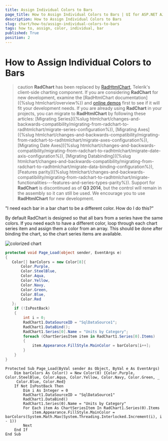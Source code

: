 ```yaml
---
title: Assign Individual Colors to Bars
page_title: How to Assign Individual Colors to Bars | UI for ASP.NET AJAX Documentation
description: How to Assign Individual Colors to Bars
slug: chart/how-to/assign-individual-colors-to-bars
tags: how to, assign, color, individual, bar
published: True
position: 2
---
```


# How to Assign Individual Colors to Bars

>caution  **RadChart** has been replaced by [RadHtmlChart](https://www.telerik.com/products/aspnet-ajax/html-chart.aspx), Telerik's client-side charting component. If you are considering **RadChart** for new development, examine the [RadHtmlChart documentation]({%slug htmlchart/overview%}) and [online demos](https://demos.telerik.com/aspnet-ajax/htmlchart/examples/overview/defaultcs.aspx) first to see if it will fit your development needs. If you are already using **RadChart** in your projects, you can migrate to **RadHtmlChart** by following these articles: [Migrating Series]({%slug htmlchart/changes-and-backwards-compatibility/migrating-from-radchart-to-radhtmlchart/migrate-series-configuration%}), [Migrating Axes]({%slug htmlchart/changes-and-backwards-compatibility/migrating-from-radchart-to-radhtmlchart/migrate-axes-configuration%}), [Migrating Date Axes]({%slug htmlchart/changes-and-backwards-compatibility/migrating-from-radchart-to-radhtmlchart/migrate-date-axis-configuration%}), [Migrating Databinding]({%slug htmlchart/changes-and-backwards-compatibility/migrating-from-radchart-to-radhtmlchart/migrate-data-binding-configuration%}), [Features parity]({%slug htmlchart/changes-and-backwards-compatibility/migrating-from-radchart-to-radhtmlchart/migrate-functionalities---features-and-series-types-parity%}). Support for **RadChart** is discontinued as of **Q3 2014**, but the control will remain in the assembly so it can still be used. We encourage you to use **RadHtmlChart** for new development.

"I need each bar in a bar chart to be a different color. How do I do this?"

By default RadChart is designed so that all bars from a series have the same colors. If you need each to have a different color, loop through each chart series item and assign them a color from an array. This should be done after binding the chart, so the chart series items are available.


![colorized chart](images/radchart-howto006.png)


````C#
protected void Page_Load(object sender, EventArgs e)
{
   Color[] barColors = new Color[8]{
       Color.Purple,
       Color.SteelBlue,
       Color.Aqua,
       Color.Yellow,
       Color.Navy,
       Color.Green,
       Color.Blue,
       Color.Red
   };
    if (!IsPostBack)
    {
        int i = 0;
        RadChart1.DataSourceID = "SqlDataSource1";
        RadChart1.DataBind();
        RadChart1.Series[0].Name = "Units by Category";
        foreach (ChartSeriesItem item in RadChart1.Series[0].Items)
        {
            item.Appearance.FillStyle.MainColor = barColors[i++];
        }
    }
}
````
````VB
Protected Sub Page_Load(ByVal sender As Object, ByVal e As EventArgs)
    Dim barColors As Color() = New Color(8) {Color.Purple, Color.SteelBlue, Color.Aqua, Color.Yellow, Color.Navy, Color.Green, _
     Color.Blue, Color.Red}
    If Not IsPostBack Then
        Dim i As Integer = 0
        RadChart1.DataSourceID = "SqlDataSource1"
        RadChart1.DataBind()
        RadChart1.Series(0).Name = "Units by Category"
        For Each item As ChartSeriesItem In RadChart1.Series(0).Items
            item.Appearance.FillStyle.MainColor = barColors(System.Math.Max(System.Threading.Interlocked.Increment(i), i - 1))
        Next
    End If
End Sub
````


